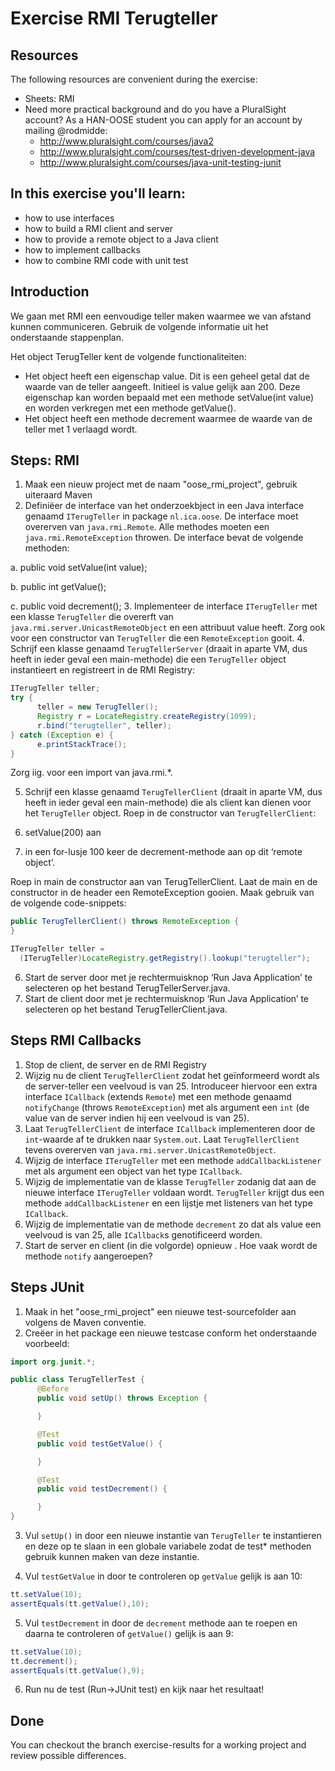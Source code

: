 Exercise RMI Terugteller
=========================
Resources
-------------
The following resources are convenient during the exercise:

* Sheets: RMI
* Need more practical background and do you have a PluralSight account? As a HAN-OOSE student you can apply for an account by mailing @rodmidde:
	* http://www.pluralsight.com/courses/java2
	* http://www.pluralsight.com/courses/test-driven-development-java
	* http://www.pluralsight.com/courses/java-unit-testing-junit

In this exercise you'll learn:
------------------------------
* how to use interfaces
* how to build a RMI client and server
* how to provide a remote object to a Java client
* how to implement callbacks
* how to combine RMI code with unit test

Introduction
------------
We gaan met RMI een eenvoudige teller maken waarmee we van afstand kunnen communiceren. Gebruik de volgende informatie uit het onderstaande stappenplan.

Het object TerugTeller kent de volgende functionaliteiten:

* Het object heeft een eigenschap value. Dit is een geheel getal dat de waarde van de teller aangeeft. Initieel is value gelijk aan 200. Deze eigenschap kan worden bepaald met een methode setValue(int value) en worden verkregen met een methode getValue().
* Het object heeft een methode decrement waarmee de waarde van de teller met 1 verlaagd wordt.  


Steps: RMI
----------
1. Maak een nieuw project met de naam "oose\_rmi\_project", gebruik uiteraard Maven
2.	Definiëer de interface van het onderzoekbject in een Java interface genaamd `ITerugTeller` in package `nl.ica.oose`. De interface moet overerven van `java.rmi.Remote`. Alle methodes moeten een `java.rmi.RemoteException` throwen. De interface bevat de volgende methoden:

  a. public void setValue(int value);

  b.	public int getValue();

  c.	public void decrement();
3.	Implementeer de interface ```ITerugTeller``` met een klasse ```TerugTeller``` die overerft van ```java.rmi.server.UnicastRemoteObject``` en een attribuut value heeft. Zorg ook voor een constructor van ```TerugTeller``` die een ```RemoteException``` gooit.
4.	Schrijf een klasse genaamd ```TerugTellerServer``` (draait in aparte VM, dus heeft in ieder geval een main-methode) die een ```TerugTeller``` object instantieert en registreert in de RMI Registry:

  ```java
  ITerugTeller teller;
  try {
        teller = new TerugTeller();
        Registry r = LocateRegistry.createRegistry(1099);
        r.bind("terugteller", teller);
  } catch (Exception e) {
	    e.printStackTrace();
  }
  ```
  Zorg iig. voor een import van java.rmi.*.

5. Schrijf een klasse genaamd ```TerugTellerClient``` (draait in aparte VM, dus heeft in ieder geval een main-methode) die als client kan dienen voor het ```TerugTeller``` object. Roep in de constructor van ```TerugTellerClient```:

  1.	setValue(200) aan
  2.	in een for-lusje 100 keer de decrement-methode aan op dit ‘remote object’.

  Roep in main de constructor aan van TerugTellerClient. Laat de main en de constructor in de header een RemoteException gooien. Maak gebruik van de volgende code-snippets:

  ```java
  public TerugTellerClient() throws RemoteException {
  }
  ```

  ```java
  ITerugTeller teller =
    (ITerugTeller)LocateRegistry.getRegistry().lookup("terugteller");
  ```

6.	Start de server door met je rechtermuisknop ‘Run Java Application’ te selecteren op het bestand TerugTellerServer.java.
7.	Start de client door met je rechtermuisknop ‘Run Java Application’ te selecteren op het bestand TerugTellerClient.java.

Steps RMI Callbacks
-------------------
1.	Stop de client, de server en de RMI Registry
2.	Wijzig nu de client `TerugTellerClient` zodat het geïnformeerd wordt als de server-teller een veelvoud is van 25. Introduceer hiervoor een extra interface `ICallback` (extends `Remote`) met een methode genaamd `notifyChange` (throws `RemoteException`) met als argument een `int` (de value van de server indien hij een veelvoud is van 25).
3.	Laat `TerugTellerClient` de interface `ICallback` implementeren door de `int`-waarde af te drukken naar `System.out`. Laat `TerugTellerClient` tevens overerven van `java.rmi.server.UnicastRemoteObject`.
4.	Wijzig de interface `ITerugTeller` met een methode `addCallbackListener` met als argument een object van het type `ICallback`.
5.	Wijzig de implementatie van de klasse `TerugTeller` zodanig dat aan de nieuwe interface `ITerugTeller` voldaan wordt. `TerugTeller` krijgt dus een methode `addCallbackListener` en een lijstje met listeners van het type `ICallback`.
6.	Wijzig de implementatie van de methode `decrement` zo dat als value een veelvoud is van 25, alle `ICallback`s genotificeerd worden.
7.	Start de server en client (in die volgorde) opnieuw . Hoe vaak wordt de methode `notify` aangeroepen?

Steps JUnit
-----------
1.	Maak in het "oose\_rmi\_project" een nieuwe test-sourcefolder aan volgens de Maven conventie.
2.	Creëer in het package een nieuwe testcase conform het onderstaande voorbeeld:

  ```java
  import org.junit.*;

  public class TerugTellerTest {
    	@Before
    	public void setUp() throws Exception {

    	}

    	@Test
    	public void testGetValue() {

        }

    	@Test
    	public void testDecrement() {

        }
  }
  ```

3. Vul `setUp()` in door een nieuwe instantie van `TerugTeller` te instantieren en deze op te slaan in een globale variabele zodat de test* methoden gebruik kunnen maken van deze instantie.

4. Vul `testGetValue` in door te controleren op `getValue` gelijk is aan 10:

  ```java
  tt.setValue(10);
  assertEquals(tt.getValue(),10);
  ```
5. Vul `testDecrement` in door de `decrement` methode aan te roepen en daarna te controleren of `getValue()` gelijk is aan 9:

  ```java
  tt.setValue(10);
  tt.decrement();
  assertEquals(tt.getValue(),9);
  ```
6. Run nu de test (Run->JUnit test) en kijk naar het resultaat!


Done
----
You can checkout the branch exercise-results for a working project and review possible differences.
